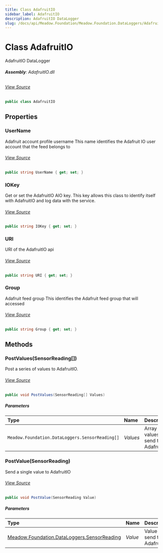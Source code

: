 ```yaml
---
title: Class AdafruitIO
sidebar_label: AdafruitIO
description: AdafruitIO DataLogger
slug: /docs/api/Meadow.Foundation/Meadow.Foundation.DataLoggers/AdafruitIO
---
```

# Class AdafruitIO
AdafruitIO DataLogger

###### **Assembly**: AdafruitIO.dll
###### [View Source](https://github.com/WildernessLabs/Meadow.Foundation.git/blob/develop/Source/Meadow.Foundation.Libraries_and_Frameworks/DataLoggers.AdafruitIO/Driver/AdafruitIO.cs#L29)
```csharp title="Declaration"
public class AdafruitIO
```
## Properties
### UserName
Adafruit account profile username
This name identifies the Adafruit IO user account that the feed belongs to
###### [View Source](https://github.com/WildernessLabs/Meadow.Foundation.git/blob/develop/Source/Meadow.Foundation.Libraries_and_Frameworks/DataLoggers.AdafruitIO/Driver/AdafruitIO.cs#L35)
```csharp title="Declaration"
public string UserName { get; set; }
```
### IOKey
Get or set the AdafruitIO AIO key. This key allows this class to identify itself 
with AdafruitIO and log data with the service.
###### [View Source](https://github.com/WildernessLabs/Meadow.Foundation.git/blob/develop/Source/Meadow.Foundation.Libraries_and_Frameworks/DataLoggers.AdafruitIO/Driver/AdafruitIO.cs#L41)
```csharp title="Declaration"
public string IOKey { get; set; }
```
### URI
URI of the AdafruitIO api
###### [View Source](https://github.com/WildernessLabs/Meadow.Foundation.git/blob/develop/Source/Meadow.Foundation.Libraries_and_Frameworks/DataLoggers.AdafruitIO/Driver/AdafruitIO.cs#L46)
```csharp title="Declaration"
public string URI { get; set; }
```
### Group
Adafruit feed group
This identifies the Adafruit feed group that will accessed
###### [View Source](https://github.com/WildernessLabs/Meadow.Foundation.git/blob/develop/Source/Meadow.Foundation.Libraries_and_Frameworks/DataLoggers.AdafruitIO/Driver/AdafruitIO.cs#L52)
```csharp title="Declaration"
public string Group { get; set; }
```
## Methods
### PostValues(SensorReading[])
Post a series of values to AdafruitIO.
###### [View Source](https://github.com/WildernessLabs/Meadow.Foundation.git/blob/develop/Source/Meadow.Foundation.Libraries_and_Frameworks/DataLoggers.AdafruitIO/Driver/AdafruitIO.cs#L72)
```csharp title="Declaration"
public void PostValues(SensorReading[] Values)
```

##### Parameters

| Type | Name | Description |
|:--- |:--- |:--- |
| `Meadow.Foundation.DataLoggers.SensorReading[]` | *Values* | Array of values to send to AdafruitIO. |

### PostValue(SensorReading)
Send a single value to AdafruitIO
###### [View Source](https://github.com/WildernessLabs/Meadow.Foundation.git/blob/develop/Source/Meadow.Foundation.Libraries_and_Frameworks/DataLoggers.AdafruitIO/Driver/AdafruitIO.cs#L84)
```csharp title="Declaration"
public void PostValue(SensorReading Value)
```

##### Parameters

| Type | Name | Description |
|:--- |:--- |:--- |
| [Meadow.Foundation.DataLoggers.SensorReading](../Meadow.Foundation.DataLoggers/SensorReading) | *Value* | Value to send to AdafruitIO. |

